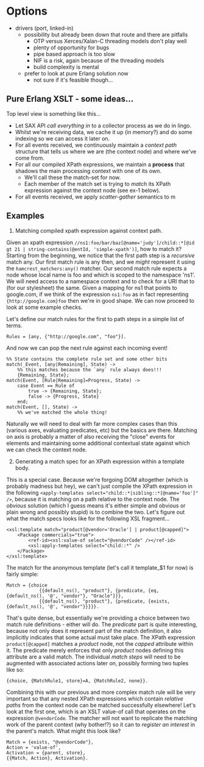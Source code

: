 Options
=======

- drivers (port, linked-in) 
	- possibility but already been down that route and there are pitfalls
		- OTP versus Xerces/Xalan-C threading models don't play well
		- plenty of opportunity for bugs
		- pipe based approach is too slow
		- NIF is a risk, again because of the threading models
		- build complexity is mental
	- prefer to look at pure Erlang solution now
		- not sure if it's feasible though...
	
Pure Erlang XSLT - some ideas...
---------------------------------

Top level view is something like this...

- Let SAX API _call everything in_ to a collector process as we do in lingo. 
- Whilst we're receiving data, we cache it up (in memory?) and do some indexing so we can access it later on.
- For all events received, we continuously maintain a _context path_ structure that tells us where we are (the context node) and where we've come from.
- For all our compiled XPath expressions, we maintain a __process__ that shadows the main processing context with one of its own. 
	- We'll call these the match-set for now.
	- Each member of the match set is trying to _match_ its XPath expression against the context node (see ex-1 below).
- For all events received, we apply _scatter-gather_ semantics to m


Examples
--------

1. Matching compiled xpath expression against context path.

Given an xpath expression `//ns1:foo/bar/baz[@name='judy']/child::*[@id gt 21 | string-contains(@entId, 'simple-xpath')]`, how to match it? Starting from the beginning, we notice that the first path step is a _recursive_ match any. Our first match rule is any then, and we *might* represent it using the `hamcrest_matchers:any()` matcher. Our second match rule expects a node whose local name is foo and which is scoped to the namespace 'ns1'. We will need access to a namespace context and to check for a URI that to (for our stylesheet) the same. Given a mapping for ns1 that points to google.com, if we think of the expression `ns1:foo` as in fact representing `{http://google.com}foo` then we're in good shape. We can now proceed to look at some example checks. 

Let's define our match rules for the first to path steps in a simple list of terms. 

	Rules = [any, {"http://google.com", "foo"}].

And now we can pop the next rule against each incoming event!

	%% State contains the complete rule set and some other bits
	match(_Event, [any|Remaining], State) -> 
		%% this matches because the `any` rule always does!!! 
		{Remaining, State};
	match(Event, [Rule|Remaining]=Progress, State) -> 
		case Event == Rule of
			true -> {Remaining, State};
			false -> {Progress, State}
		end;
	match(Event, [], State) ->
		%% we've matched the whole thing! 

Naturally we will need to deal with far more complex cases than this (various axes, evaluating predicates, etc) but the basics are there. Matching on axis is probably a matter of also receiving the "close" events for elements and maintaining some additional contextual state against which we can check the context node.

2. Generating a match spec for an XPath expression within a template body.

This is a special case. Because we're forgoing DOM altogether (which is probably madness but hey), we can't just compile the XPath expression in the following `<apply-templates select="child::*|sibling::*[@name='foo']" />`, because it is matching on a path relative to the context node. The _obvious_ solution (which I guess means it's either simple and obvious or plain wrong and possibly stupid) is to combine the two. Let's figure out what the match specs looks like for the following XSL fragment...

	<xsl:template match="product[@vendor='Oracle'] | product[@capped]">
		<Package commercials="true">
			<ref-id><xsl:value-of select="@vendorCode" /></ref-id>
			<xsl:apply-templates select="child::*" />
		</Package>
	</xsl:template>

The match for the anonymous template (let's call it template_$1 for now) is fairly simple:

	Match = {choice
				{{default_ns(), "product"}, {predicate, {eq, {default_ns(), '@', "vendor"}, "Oracle"}}},
				{{default_ns(), "product"}, {predicate, {exists, {default_ns(), '@', "vendor"}}}}}.

That's quite dense, but essentially we're providing a choice between two match rule definitions - either will do. The _predicate_ part is quite interesting, because not only does it represent part of the match definition, it also implicitly indicates that some actual must take place. The XPath expression `product[@capped]` matches a _product_ node, not the _capped_ attribute within it. The predicate merely enforces that only _product_ nodes defining this attribute are a valid match. The individual _match steps_ will need to be augmented with associated actions later on, possibly forming two tuples like so:

	{choice, {MatchRule1, store}=A, {MatchRule2, none}}.

Combining this with our previous and more complex match rule will be very important so that any nested XPath expressions which contain _relative paths_ from the context node can be matched successfully elsewhere! Let's look at the first one, which is an XSLT value-of call that operates on the expression `@vendorCode`. The matcher will not want to replicate the matching work of the parent context (why bother!?) so it can to _register an interest_ in the parent's match. What might this look like?

	Match = {exists, "@vendorCode"},
	Action = 'value-of', 
	Activation = {parent, store},
	{{Match, Action}, Activation}.




